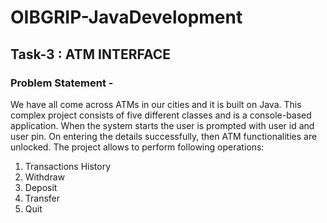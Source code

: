# OIBGRIP-JavaDevelopment
## Task-3 : ATM INTERFACE

### Problem Statement - 
We have all come across ATMs in our cities and it is built on Java. This complex project consists of five different classes and is a console-based application. When the system starts the user is prompted with user id and user pin. On entering the details successfully, then ATM functionalities	are unlocked. The project allows to perform following operations:	
1. Transactions History	
2. Withdraw	
3. Deposit	
4. Transfer	
5. Quit	
